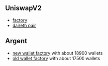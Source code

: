 UniswapV2
---

- [factory](https://etherscan.io/address/0x5c69bee701ef814a2b6a3edd4b1652cb9cc5aa6f#code)
- [dai/eth pair](https://etherscan.io/address/0xa478c2975ab1ea89e8196811f51a7b7ade33eb11#code)

Argent
---

- [new wallet factory](https://etherscan.io/address/0x40c84310ef15b0c0e5c69d25138e0e16e8000fe9#code) with about 18900 wallets
- [old wallet factory](https://etherscan.io/address/0x851cc731ce1613ae4fd8ec7f61f4b350f9ce1020#code) with about 17500 wallets
